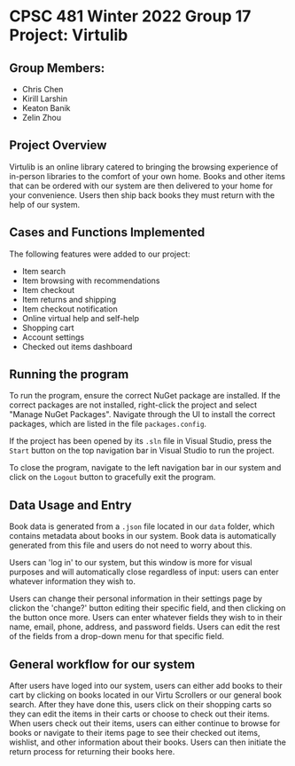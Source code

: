 ﻿# CPSC 481 Winter 2022 Group 17 Project: Virtulib

## Group Members: 
- Chris Chen
- Kirill Larshin
- Keaton Banik
- Zelin Zhou

## Project Overview
Virtulib is an online library catered to bringing the browsing experience of in-person libraries to the 
comfort of your own home. Books and other items that can be ordered with our system are then delivered 
to your home for your convenience. Users then ship back books they must return with the help of our system.

## Cases and Functions Implemented
The following features were added to our project:

- Item search
- Item browsing with recommendations 
- Item checkout
- Item returns and shipping
- Item checkout notification
- Online virtual help and self-help
- Shopping cart 
- Account settings
- Checked out items dashboard

## Running the program
To run the program, ensure the correct NuGet package are installed. If the correct packages are not installed,
right-click the project and select "Manage NuGet Packages". Navigate through the UI to install the correct packages, 
which are listed in the file `packages.config`.

If the project has been opened by its `.sln` file in Visual Studio, press the `Start` button on the
top navigation bar in Visual Studio to run the project.

To close the program, navigate to the left navigation bar in our system and click on the `Logout` button to 
gracefully exit the program.

## Data Usage and Entry
Book data is generated from a `.json` file located in our `data` folder, which contains metadata about
books in our system. Book data is automatically generated from this file and users do not need to worry about this.

Users can 'log in' to our system, but this window is more for visual purposes and will automatically 
close regardless of input: users can enter whatever information they wish to. 

Users can change their personal information in their settings page by clickon the 'change?' button
editing their specific field, and then clicking on the button once more. Users can enter whatever fields they wish to
in their name, email, phone, address, and password fields. Users can edit the rest of the fields from a drop-down menu
for that specific field. 

## General workflow for our system
After users have loged into our system, users can either add books to their cart by clicking on books located in our 
Virtu Scrollers or our general book search. After they have done this, users click on their shopping carts so they can edit
the items in their carts or choose to check out their items. When users check out their items, users can either continue 
to browse for books or navigate to their items page to see their checked out items, wishlist, and other information about
their books. Users can then initiate the return process for returning their books here. 